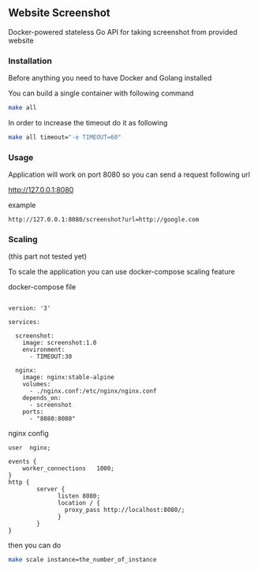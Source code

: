 ## Website Screenshot

Docker-powered stateless Go API for taking screenshot from provided website

### Installation

Before anything you need to have Docker and Golang installed

You can build a single container with following command 

```sh
make all
```
In order to increase the timeout do it as following

```sh
make all timeout="-e TIMEOUT=60"
```

### Usage 

Application will work on port 8080 so you can send a request following url

http://127.0.0.1:8080

example 

    http://127.0.0.1:8080/screenshot?url=http://google.com

### Scaling 

(this part not tested yet)

To scale the application you can use docker-compose scaling feature 
    
docker-compose file

```code

version: '3'

services:

  screenshot:
    image: screenshot:1.0
    environment:
      - TIMEOUT:30

  nginx:
    image: nginx:stable-alpine
    volumes:
      - ./nginx.conf:/etc/nginx/nginx.conf
    depends_on:
      - screenshot
    ports:
      - "8080:8080"

```

nginx config 

```code
user  nginx;

events {
    worker_connections   1000;
}
http {
        server {
              listen 8080;
              location / {
                proxy_pass http://localhost:8080/;
              }
        }
}
```

then you can do

```sh
make scale instance=the_number_of_instance
```